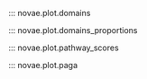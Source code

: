 ::: novae.plot.domains

::: novae.plot.domains_proportions

::: novae.plot.pathway_scores

::: novae.plot.paga
